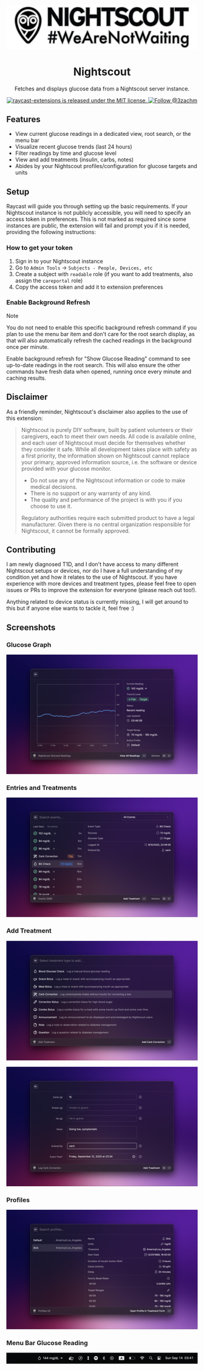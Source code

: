 <div align="center">
  <img
    src="media/nightscout_banner.png"
  />

  <h1>
    Nightscout
  </h1>

Fetches and displays glucose data from a Nightscout server instance.

  <p>
    <a
      href="https://github.com/raycast/extensions/blob/master/LICENSE"
    >
      <img
        src="https://img.shields.io/badge/License-MIT-yellow.svg"
        alt="raycast-extensions is released under the MIT license."
      />
    </a>
    <a href="https://twitter.com/intent/follow?screen_name=3zachm">
      <img
        src="https://img.shields.io/twitter/follow/3zachm.svg?label=3zachm"
        alt="Follow @3zachm"
      />
    </a>
  </p>
</div>


## Features

- View current glucose readings in a dedicated view, root search, or the menu bar
- Visualize recent glucose trends (last 24 hours)
- Filter readings by time and glucose level
- View and add treatments (insulin, carbs, notes)
- Abides by your Nightscout profiles/configuration for glucose targets and units

## Setup

Raycast will guide you through setting up the basic requirements. If your Nightscout instance is not publicly accessible, you will need to specify an access token in preferences. This is not marked as required since some instances are public, the extension will fail and prompt you if it is needed, providing the following instructions:

### How to get your token

1. Sign in to your Nightscout instance
2. Go to `Admin Tools` → `Subjects - People, Devices, etc`
3. Create a subject with `readable` role (if you want to add treatments, also assign the `careportal` role)
4. Copy the access token and add it to extension preferences

### Enable Background Refresh

> [!NOTE]
> You do not need to enable this specific background refresh command if you plan to use the menu bar item and don't care for the root search display, as that will also automatically refresh the cached readings in the background once per minute.

Enable background refresh for "Show Glucose Reading" command to see up-to-date readings in the root search. This will also ensure the other commands have fresh data when opened, running once every minute and caching results.

## Disclaimer

As a friendly reminder, Nightscout's disclaimer also applies to the use of this extension:

> Nightscout is purely DIY software, built by patient volunteers or their caregivers, each to meet their own needs. All code is available online, and each user of Nightscout must decide for themselves whether they consider it safe. While all development takes place with safety as a first priority, the information shown on Nightscout cannot replace your primary, approved information source, i.e. the software or device provided with your glucose monitor.
>
>- Do not use any of the Nightscout information or code to make medical decisions.
>- There is no support or any warranty of any kind.
>- The quality and performance of the project is with you if you choose to use it.
>
> Regulatory authorities require each submitted product to have a legal manufacturer. Given there is no central organization responsible for Nightscout, it cannot be formally approved.

## Contributing

I am newly diagnosed T1D, and I don't have access to many different Nightscout setups or devices, nor do I have a full understanding of my condition yet and how it relates to the use of Nightscout. If you have experience with more devices and treatment types, please feel free to open issues or PRs to improve the extension for everyone (please reach out too!).

Anything related to device status is currently missing, I will get around to this but if anyone else wants to tackle it, feel free :\)

## Screenshots

### Glucose Graph

[![Glucose Graph](metadata/nightscout-1.png)](metadata/nightscout-1.png)

### Entries and Treatments

[![Entries and Treatments](metadata/nightscout-2.png)](metadata/nightscout-2.png)

### Add Treatment

[![Add Treatment](metadata/nightscout-3.png)](metadata/nightscout-3.png)

[![Treatment Form](metadata/nightscout-4.png)](metadata/nightscout-4.png)

### Profiles

[![Profiles](metadata/nightscout-5.png)](metadata/nightscout-5.png)

### Menu Bar Glucose Reading

[![Current Glucose Reading](media/menubar_example.png)](media/menubar_example.png)
